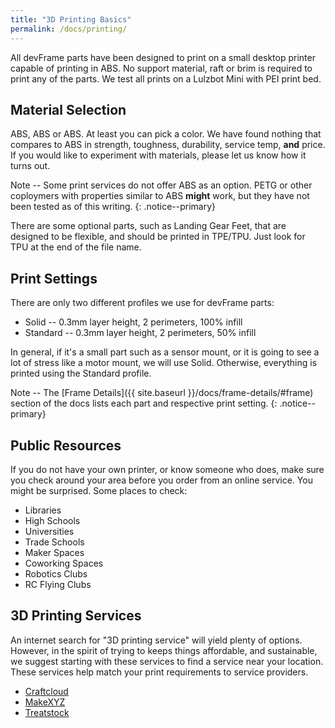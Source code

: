 ```yaml
---
title: "3D Printing Basics"
permalink: /docs/printing/
---
```

All devFrame parts have been designed to print on a small desktop printer capable of printing in ABS.  No support material, raft or brim is required to print any of the parts.  We test all prints on a Lulzbot Mini with PEI print bed.

## Material Selection
ABS, ABS or ABS.  At least you can pick a color.  We have found nothing that compares to ABS in strength, toughness, durability, service temp, **and** price.  If you would like to experiment with materials, please let us know how it turns out.

Note -- Some print services do not offer ABS as an option.  PETG or other coploymers with properties similar to ABS **might** work, but they have not been tested as of this writing.
{: .notice--primary}

There are some optional parts, such as Landing Gear Feet, that are designed to be flexible, and should be printed in TPE/TPU.  Just look for TPU at the end of the file name.

## Print Settings
There are only two different profiles we use for devFrame parts:
 - Solid -- 0.3mm layer height, 2 perimeters, 100% infill
 - Standard -- 0.3mm layer height, 2 perimeters, 50% infill

In general, if it's a small part such as a sensor mount, or it is going to see a lot of stress like a motor mount, we will use Solid.  Otherwise, everything is printed using the Standard profile.

Note -- The [Frame Details]({{ site.baseurl }}/docs/frame-details/#frame) section of the docs lists each part and respective print setting.
{: .notice--primary}


## Public Resources
If you do not have your own printer, or know someone who does, make sure you check around your area before you order from an online service.  You might be surprised.  Some places to check:
- Libraries
- High Schools
- Universities
- Trade Schools
- Maker Spaces
- Coworking Spaces
- Robotics Clubs
- RC Flying Clubs 

## 3D Printing Services
An internet search for "3D printing service" will yield plenty of options.  However, in the spirit of trying to keeps things affordable, and sustainable, we suggest starting with these services to find a service near your location.  These services help match your print requirements to service providers.  

- [Craftcloud](https://print.all3dp.com/)
- [MakeXYZ](https://www.makexyz.com/)
- [Treatstock](https://www.treatstock.com/3d-printing-services/)
